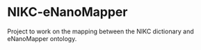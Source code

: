 # NIKC-eNanoMapper

Project to work on the mapping between the NIKC dictionary and eNanoMapper ontology.
